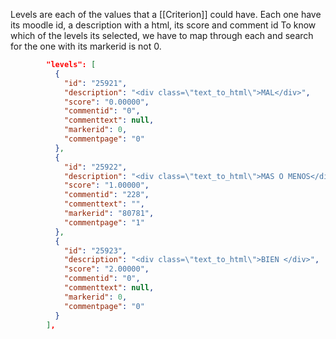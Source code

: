 Levels are each of the values that a [[Criterion]] could have.
Each one have its moodle id, a description with a html, its score and comment id
To know which of the levels its selected, we have to map through each and search for the one with its markerid is not 0.


``` json
        "levels": [
          {
            "id": "25921",
            "description": "<div class=\"text_to_html\">MAL</div>",
            "score": "0.00000",
            "commentid": "0",
            "commenttext": null,
            "markerid": 0,
            "commentpage": "0"
          },
          {
            "id": "25922",
            "description": "<div class=\"text_to_html\">MAS O MENOS</div>",
            "score": "1.00000",
            "commentid": "228",
            "commenttext": "",
            "markerid": "80781",
            "commentpage": "1"
          },
          {
            "id": "25923",
            "description": "<div class=\"text_to_html\">BIEN </div>",
            "score": "2.00000",
            "commentid": "0",
            "commenttext": null,
            "markerid": 0,
            "commentpage": "0"
          }
        ],
```